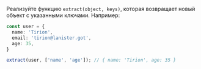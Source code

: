 
Реализуйте функцию `extract(object, keys)`, которая возвращает новый объект c указанными ключами. Например:

```typescript
const user = {
  name: 'Tirion',
  email: 'tirion@lanister.got',
  age: 35,
}

extract(user, ['name', 'age']); // { name: 'Tirion', age: 35 }
```

